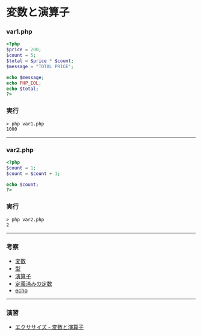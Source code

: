 # 変数と演算子

### var1.php

```php
<?php
$price = 200;
$count = 5;
$total = $price * $count;
$message = "TOTAL PRICE";

echo $message;
echo PHP_EOL;
echo $total;
?>
```

### 実行

```
> php var1.php
1000
```

---

### var2.php

```php
<?php
$count = 1;
$count = $count + 1;

echo $count;
?>
```

### 実行

```
> php var2.php
2
```

---

### 考察

+ [変数](https://www.php.net/manual/ja/language.variables.php)
+ [型](https://www.php.net/manual/ja/language.types.intro.php)
+ [演算子](https://www.php.net/manual/ja/language.operators.php)
+ [定義済みの定数](https://www.php.net/manual/ja/reserved.constants.php)
+ [echo](https://www.php.net/manual/ja/function.echo.php)

---

### 演習

+ [エクササイズ - 変数と演算子](ex/02_php_ex.md)
